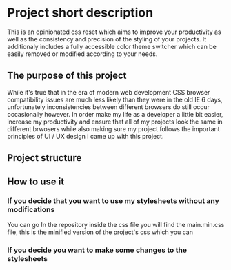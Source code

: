 # Project short description

This is an opinionated css reset which aims to improve your productivity as well as the consistency and precision of the styling of your projects.
It additionaly includes a fully accessible color theme switcher which can be easily removed or modified according to your needs.

## The purpose of this project

While it's true that in the era of modern web development CSS browser compatibility issues are much less likely than they were in the old IE 6 days, unfortunately inconsistencies between different browsers do still occur occasionally however. In order make my life as a developer a little bit easier, increase my productivity and ensure that all of my projects look the same in different brwosers while also making sure my project follows the important principles of UI / UX design i came up with this project.

## Project structure

## How to use it

### If you decide that you want to use my stylesheets without any modifications

You can go In the repository inside the css file you will find the main.min.css file, this is the minified version of the project's css which you can

### If you decide you want to make some changes to the stylesheets
